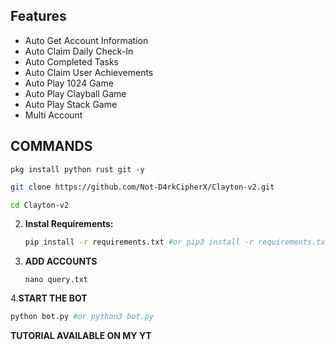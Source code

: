 ## Features

  - Auto Get Account Information
  - Auto Claim Daily Check-In
  - Auto Completed Tasks
  - Auto Claim User Achievements
  - Auto Play 1024 Game
  - Auto Play Clayball Game
  - Auto Play Stack Game
  - Multi Account
    
## COMMANDS 
```
pkg install python rust git -y
```
   ```bash
   git clone https://github.com/Not-D4rkCipherX/Clayton-v2.git
   ```
   ```bash
   cd Clayton-v2
   ```

2. **Instal Requirements:**
   ```bash
   pip install -r requirements.txt #or pip3 install -r requirements.txt
   ```
3. **ADD ACCOUNTS**
   ```
   nano query.txt
   ```
4.**START THE BOT**
```bash
python bot.py #or python3 bot.py
```
**TUTORIAL AVAILABLE ON MY YT**
